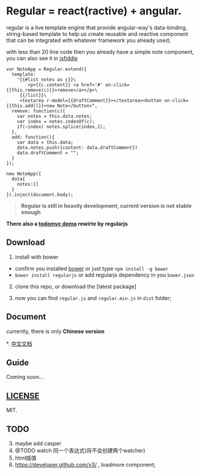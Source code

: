 # Regular = react(ractive) + angular.

regular is a live template engine that provide angular-way's data-binding, string-based template to help us create reusable and reactive component that can be integrated with whatever framework you already used;

with less than 20 line code then you already have a simple note component, you can also see it in [jsfiddle](http://jsfiddle.net/leeluolee/e6yD3/)

```
var NoteApp = Regular.extend({
  template: 
    "{{#list notes as c}}\
        <p>{{c.content}} <a href='#' on-click={{this.remove(c)}}>remove</a></p>\
     {{/list}}\
     <textarea r-model={{draftComment}}></textarea><button on-click={{this.add()}}>new Note</button>",
  remove: function(c){
    var notes = this.data.notes;
    var index = notes.indexOf(c);
    if(~index) notes.splice(index,1);
  },
  add: function(){
    var data = this.data;
    data.notes.push({content: data.draftComment})
    data.draftComment = "";
  }
});

new NoteApp({
  data{
    notes:[]
  }
}).inject(document.body);
```


> __Regular is still in heavily development, current version is not stable enough__

__There also a  [todomvc demo](http://jsfiddle.net/leeluolee/5Err9/) rewirte by regularjs__


## Download

1. install with bower 
  * confirm you installed [bower](https://github.com/bower/bower) or just type `npm install -g bower`
  * `bower install regularjs` or add regularjs dependency in you `bower.json`

2. clone this repo, or download the [latest package]

3. now you can find `regular.js` and `regular.min.js` in `dist` folder;


## Document

currently, there is only __Chinese version__

*. [中文文档](https://github.com/regularjs/regular/wiki/Document/Chinese.md)


## Guide

Coming soon...


## [LICENSE](https://github.com/regularjs/regular/blob/master/LICENSE)

MIT.



## TODO

3. maybe add casper
5. @TODO watch 同一个表达式(将不会创建两个watcher)
7. html插值
8. https://developer.github.com/v3/ , loadmore  component;





